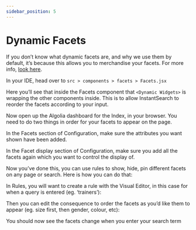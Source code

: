 ```yaml
---
sidebar_position: 5
---
```


# Dynamic Facets

If you don’t know what dynamic facets are, and why we use them by default, it’s because this allows you to merchandise your facets. For more info, [look here](https://www.algolia.com/doc/guides/solutions/ecommerce/business-users/ongoing-optimizations/merchandise-facets/#configure-facet-ordering).

In your IDE, head over to `src > components > facets > Facets.jsx`

Here you’ll see that inside the Facets component that `<Dynamic Widgets>` is wrapping the other components inside. This is to allow InstantSearch to reorder the facets according to your input.

Now open up the Algolia dashboard for the Index, in your browser. You need to do two things in order for your facets to appear on the page.

In the Facets section of Configuration, make sure the attributes you want shown have been added.

In the Facet display section of Configuration, make sure you add all the facets again which you want to control the display of.

Now you’ve done this, you can use rules to show, hide, pin different facets on any page or search. Here is how you can do that:

In Rules, you will want to create a rule with the Visual Editor, in this case for when a query is entered (eg. ‘trainers’):

Then you can edit the consequence to order the facets as you’d like them to appear (eg. size first, then gender, colour, etc):

You should now see the facets change when you enter your search term
